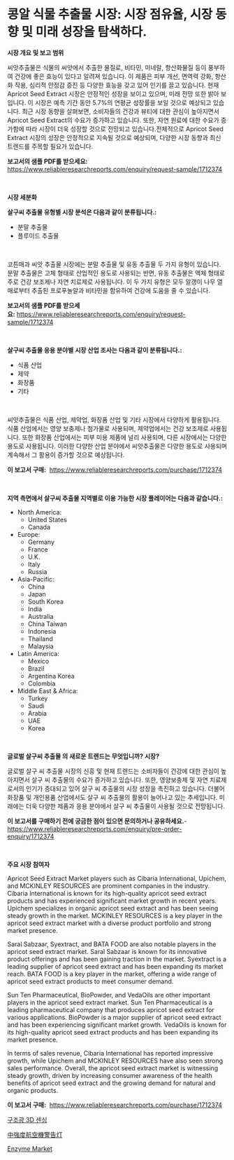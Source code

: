 <p><h1>콩알 식물 추출물 시장: 시장 점유율, 시장 동향 및 미래 성장을 탐색하다.</h1></p><p><strong>시장 개요 및 보고 범위</strong></p>
<p><p>씨앗추출물은 식물의 씨앗에서 추출한 물질로, 비타민, 미네랄, 항산화물질 등이 풍부하여 건강에 좋은 효능이 있다고 알려져 있습니다. 이 제품은 피부 개선, 면역력 강화, 항산화 작용, 심리적 안정감 증진 등 다양한 효능을 갖고 있어 인기를 끌고 있습니다. 현재 Apricot Seed Extract 시장은 안정적인 성장을 보이고 있으며, 미래 전망 또한 밝아 보입니다. 이 시장은 예측 기간 동안 5.7%의 연평균 성장률을 보일 것으로 예상되고 있습니다. 최근 시장 동향을 살펴보면, 소비자들의 건강과 뷰티에 대한 관심이 높아지면서 Apricot Seed Extract의 수요가 증가하고 있습니다. 또한, 자연 원료에 대한 수요가 증가함에 따라 시장이 더욱 성장할 것으로 전망되고 있습니다.전체적으로 Apricot Seed Extract 시장의 성장은 안정적으로 지속될 것으로 예상되며, 다양한 시장 동향과 최신 트렌드를 주목할 필요가 있습니다.</p></p>
<p><strong>보고서의 샘플 PDF를 받으세요:</strong> <a href="https://www.reliableresearchreports.com/enquiry/request-sample/1712374">https://www.reliableresearchreports.com/enquiry/request-sample/1712374</a></p>
<p>&nbsp;</p>
<p><strong>시장 세분화</strong></p>
<p><strong>살구씨 추출물 유형별 시장 분석은 다음과 같이 분류됩니다.:</strong></p>
<p><ul><li>분말 추출물</li><li>플루이드 추출물</li></ul></p>
<p>&nbsp;</p>
<p><p>코튼매과 씨앗 추출물 시장에는 분말 추출물 및 유동 추출물 두 가지 유형이 있습니다. 분말 추출물은 고체 형태로 산업적인 용도로 사용되는 반면, 유동 추출물은 액체 형태로 주로 건강 보조제나 자연 치료제로 사용됩니다. 이 두 가지 유형은 모두 알갱이 나무 열매로부터 추출된 프로푸놀알과 비타민을 함유하여 건강에 도움을 줄 수 있습니다.</p></p>
<p><strong>보고서의 샘플 PDF를 받으세요:</strong>&nbsp;<a href="https://www.reliableresearchreports.com/enquiry/request-sample/1712374">https://www.reliableresearchreports.com/enquiry/request-sample/1712374</a></p>
<p>&nbsp;</p>
<p><strong> 살구씨 추출물 응용 분야별 시장 산업 조사는 다음과 같이 분류됩니다.:</strong></p>
<p><ul><li>식품 산업</li><li>제약</li><li>화장품</li><li>기타</li></ul></p>
<p>&nbsp;</p>
<p><p>씨앗추출물은 식품 산업, 제약업, 화장품 산업 및 기타 시장에서 다양하게 활용됩니다. 식품 산업에서는 영양 보충제나 첨가물로 사용되며, 제약업에서는 건강 보조제로 사용됩니다. 또한 화장품 산업에서는 피부 미용 제품에 널리 사용되며, 다른 시장에서는 다양한 용도로 사용됩니다. 이러한 다양한 산업 분야에서 씨앗추출물은 다양한 용도로 사용되며 계속해서 그 활용이 증가할 것으로 예상됩니다.</p></p>
<p><strong>이 보고서 구매:</strong>&nbsp; <a href="https://www.reliableresearchreports.com/purchase/1712374">https://www.reliableresearchreports.com/purchase/1712374</a></p>
<p>&nbsp;</p>
<p><strong>지역 측면에서 살구씨 추출물 지역별로 이용 가능한 시장 플레이어는 다음과 같습니다.:</strong></p>
<p><ul>
    <li>
        North America:
        <ul>
            <li>United States</li>
            <li>Canada</li>
        </ul>
    </li>
    <li>
        Europe:
        <ul>
            <li>Germany</li>
            <li>France</li>
            <li>U.K.</li>
            <li>Italy</li>
            <li>Russia</li>
        </ul>
    </li>
    <li>
        Asia-Pacific:
        <ul>
            <li>China</li>
            <li>Japan</li>
            <li>South Korea</li>
            <li>India</li>
            <li>Australia</li>
            <li>China Taiwan</li>
            <li>Indonesia</li>
            <li>Thailand</li>
            <li>Malaysia</li>
        </ul>
    </li>
    <li>
        Latin America:
        <ul>
            <li>Mexico</li>
            <li>Brazil</li>
            <li>Argentina Korea</li>
            <li>Colombia</li>
        </ul>
    </li>
    <li>
        Middle East & Africa:
        <ul>
            <li>Turkey</li>
            <li>Saudi</li>
            <li>Arabia</li>
            <li>UAE</li>
            <li>Korea</li>
        </ul>
    </li>
    </ul></p>
<p>&nbsp;</p>
<p><strong>글로벌 살구씨 추출물 의 새로운 트렌드는 무엇입니까? 시장?</strong></p>
<p><p>글로벌 살구 씨 추출물 시장의 신흥 및 현재 트렌드는 소비자들이 건강에 대한 관심이 높아지면서 살구 씨 추출물의 수요가 증가하고 있습니다. 또한, 영양보충제 및 자연 치료제로서의 인기가 증대되고 있어 살구 씨 추출물의 시장 성장을 촉진하고 있습니다. 더불어 화장품 및 개인용품 산업에서도 살구 씨 추출물의 활용이 늘어나고 있는 추세입니다. 미래에는 더욱 다양한 제품과 응용 분야에서 살구 씨 추출물이 사용될 것으로 전망됩니다.</p></p>
<p><strong>이 보고서를 구매하기 전에 궁금한 점이 있으면 문의하거나 공유하세요.</strong>- <a href="https://www.reliableresearchreports.com/enquiry/pre-order-enquiry/1712374">https://www.reliableresearchreports.com/enquiry/pre-order-enquiry/1712374</a></p>
<p>&nbsp;</p>
<p><strong>주요 시장 참여자</strong></p>
<p><p>Apricot Seed Extract Market players such as Cibaria International, Upichem, and MCKINLEY RESOURCES are prominent companies in the industry. Cibaria International is known for its high-quality apricot seed extract products and has experienced significant market growth in recent years. Upichem specializes in organic apricot seed extract and has been seeing steady growth in the market. MCKINLEY RESOURCES is a key player in the apricot seed extract market with a diverse product portfolio and strong market presence.</p><p>Saral Sabzaar, Syextract, and BATA FOOD are also notable players in the apricot seed extract market. Saral Sabzaar is known for its innovative product offerings and has been gaining traction in the market. Syextract is a leading supplier of apricot seed extract and has been expanding its market reach. BATA FOOD is a key player in the market, offering a wide range of apricot seed extract products to meet consumer demand.</p><p>Sun Ten Pharmaceutical, BioPowder, and VedaOils are other important players in the apricot seed extract market. Sun Ten Pharmaceutical is a leading pharmaceutical company that produces apricot seed extract for various applications. BioPowder is a major supplier of apricot seed extract and has been experiencing significant market growth. VedaOils is known for its high-quality apricot seed extract products and has been expanding its market presence.</p><p>In terms of sales revenue, Cibaria International has reported impressive growth, while Upichem and MCKINLEY RESOURCES have also seen strong sales performance. Overall, the apricot seed extract market is witnessing steady growth, driven by increasing consumer awareness of the health benefits of apricot seed extract and the growing demand for natural and organic products.</p></p>
<p><strong>이 보고서 구매:</strong>&nbsp;&nbsp;<a href="https://www.reliableresearchreports.com/purchase/1712374">https://www.reliableresearchreports.com/purchase/1712374</a></p>
<p><p><a href="https://medium.com/@kenyonjohns/%EA%B5%AC%EC%A1%B0%ED%99%94%EB%90%9C-%EB%B9%9B-3d-%EC%84%BC%EC%8B%B1-%EC%8B%9C%EC%9E%A5-%EC%8B%9C%EC%9E%A5-cagr-%EC%8B%9C%EC%9E%A5-%ED%8A%B8%EB%A0%8C%EB%93%9C-%EB%B0%8F-%EC%84%B1%EC%9E%A5-%EC%A0%84%EB%9E%B5%EC%97%90-%EB%8C%80%ED%95%9C-%ED%86%B5%EC%B0%B0%EB%A0%A5-0d362dbfa11b">구조광 3D 센싱</a></p><p><a href="https://github.com/EstaSprer20231/Market-Research-Report-List-1/blob/main/27721617925.md">中強度航空機警告灯</a></p><p><a href="https://carnation-joke-41f.notion.site/Insights-into-Enzyme-Market-Size-Analysing-Market-Share-Trends-and-Growth-from-2024-to-2031-0dfd7af9701e43cca6662833f8eccf49">Enzyme Market</a></p></p>
